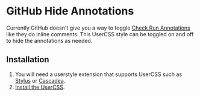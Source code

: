 # GitHub Hide Annotations

Currently GitHub doesn't give you a way to toggle [Check Run Annotations](https://developer.github.com/changes/2018-05-07-new-checks-api-public-beta/) like they do inline comments.
This UserCSS style can be toggled on and off to hide the annotations as needed.

## Installation

1. You will need a userstyle extension that supports UserCSS such as [Stylus](https://add0n.com/stylus.html) or [Cascadea](https://cascadea.app/).
2. [Install the UserCSS](github-hide-annotations.user.css).
